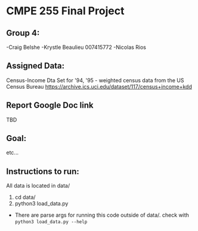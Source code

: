 # CMPE 255 Final Project

## Group 4:
-Craig Belshe
-Krystle Beaulieu 007415772
-Nicolas Rios

## Assigned Data:
Census-Income Dta Set for '94, '95 - weighted census data from the US Census Bureau
https://archive.ics.uci.edu/dataset/117/census+income+kdd

## Report Google Doc link
TBD

## Goal:
etc...

## Instructions to run:

All data is located in data/

1) cd data/
2) python3 load_data.py
  - There are parse args for running this code outside of data/. check with `python3 load_data.py --help` 
